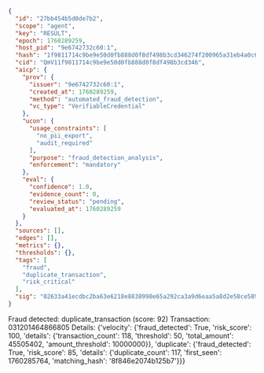 ```json
{
  "id": "27bb454b5d0de7b2",
  "scope": "agent",
  "key": "RESULT",
  "epoch": 1760289259,
  "host_pid": "9e6742732c60:1",
  "hash": "1f9811714c9be9e50d0fb888d0f8df498b3cd346274f200965a31eb4a0c64065",
  "cid": "QmV11f9811714c9be9e50d0fb888d0f8df498b3cd346",
  "aicp": {
    "prov": {
      "issuer": "9e6742732c60:1",
      "created_at": 1760289259,
      "method": "automated_fraud_detection",
      "vc_type": "VerifiableCredential"
    },
    "ucon": {
      "usage_constraints": [
        "no_pii_export",
        "audit_required"
      ],
      "purpose": "fraud_detection_analysis",
      "enforcement": "mandatory"
    },
    "eval": {
      "confidence": 1.0,
      "evidence_count": 0,
      "review_status": "pending",
      "evaluated_at": 1760289259
    }
  },
  "sources": [],
  "edges": [],
  "metrics": {},
  "thresholds": {},
  "tags": [
    "fraud",
    "duplicate_transaction",
    "risk_critical"
  ],
  "sig": "02633a41ecdbc2ba63e6218e8838998e65a292ca3a9d6eaa5a8d2e58ce58962c"
}
```

Fraud detected: duplicate_transaction (score: 92)
Transaction: 031201464866805
Details: {'velocity': {'fraud_detected': True, 'risk_score': 100, 'details': {'transaction_count': 118, 'threshold': 50, 'total_amount': 45505402, 'amount_threshold': 10000000}}, 'duplicate': {'fraud_detected': True, 'risk_score': 85, 'details': {'duplicate_count': 117, 'first_seen': 1760285764, 'matching_hash': '8f846e2074b125b7'}}}